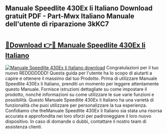 ## Manuale Speedlite 430Ex Ii Italiano Download gratuit PDF - Part-Mwx Italiano Manuale dell'utente di riparazione 3kKC7

# <h2><a href="http://dfd820f.blite.top/?on=Manuale+Speedlite+430Ex+Ii+Italiano">🔗Download 👉🔴 Manuale Speedlite 430Ex Ii Italiano</a></h2>

[![Manuale Speedlite 430Ex Ii Italiano download](https://i.imgur.com/lujVjoI.png)](http://dfd820f.blite.top/?on=Manuale+Speedlite+430Ex+Ii+Italiano)
Congratulazioni per il tuo nuovo REDDDDDDD! Questa guida per l'utente ha lo scopo di aiutarti a capire e ottenere il massimo dal tuo Prodotto. Prima di utilizzare Manuale Speedlite 430Ex Ii Italiano, prenditi un momento per leggere attentamente questo Manuale. Fornisce istruzioni dettagliate su come impostare il prodotto, nonché informazioni su come utilizzare le sue varie funzioni e possibilità. Questo Manuale Speedlite 430Ex Ii Italiano ha una varietà di funzionalità che puoi utilizzare per personalizzare la tua esperienza. Confidiamo che theManuale Speedlite 430Ex Ii Italiano sia stata una risorsa accurata e approfondita nei loro sforzi per padroneggiare il loro nuovo dispositivo. In caso di domande o dubbi, contattare il nostro team di assistenza clienti.
